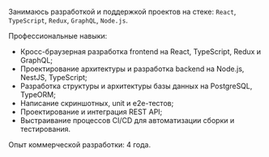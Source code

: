 Занимаюсь разработкой и поддержкой проектов на стеке: `React`, `TypeScript`, `Redux`, `GraphQL`, `Node.js`.

Профессиональные навыки:
- Кросс-браузерная разработка frontend на React, TypeScript, Redux и GraphQL;
- Проектирование архитектуры и разработка backend на Node.js, NestJS, TypeScript;
- Разработка структуры и архитектуры базы данных на PostgreSQL, TypeORM;
- Написание скриншотных, unit и e2e-тестов;
- Проектирование и интеграция REST API;
- Выстраивание процессов CI/CD для автоматизации сборки и тестирования.

Опыт коммерческой разработки: 4 года.
